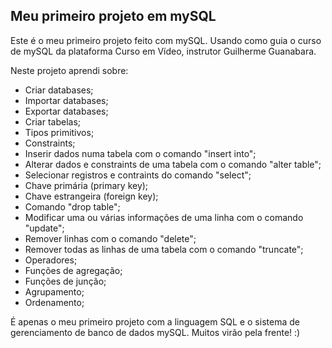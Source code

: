 ## Meu primeiro projeto em mySQL

Este é o meu primeiro projeto feito com mySQL. Usando como guia o curso de mySQL da plataforma Curso em Vídeo, instrutor Guilherme Guanabara.

Neste projeto aprendi sobre:
- Criar databases;
- Importar databases;
- Exportar databases;
- Criar tabelas;
- Tipos primitivos;
- Constraints;
- Inserir dados numa tabela com o comando "insert into";
- Alterar dados e constraints de uma tabela com o comando "alter table";
- Selecionar registros e contraints do comando "select";
- Chave primária (primary key);
- Chave estrangeira (foreign key);
- Comando "drop table";
- Modificar uma ou várias informações de uma linha com o comando "update";
- Remover linhas com o comando "delete";
- Remover todas as linhas de uma tabela com o comando "truncate";
- Operadores;
- Funções de agregação;
- Funções de junção;
- Agrupamento;
- Ordenamento;

É apenas o meu primeiro projeto com a linguagem SQL e o sistema de gerenciamento de banco de dados mySQL. Muitos virão pela frente! :)
